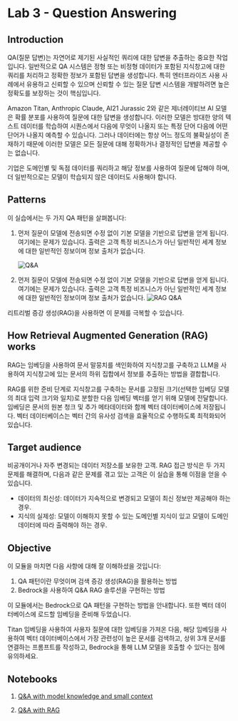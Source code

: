 # Lab 3 - Question Answering

## Introduction

QA(질문 답변)는 자연어로 제기된 사실적인 쿼리에 대한 답변을 추출하는 중요한 작업입니다. 일반적으로 QA 시스템은 정형 또는 비정형 데이터가 포함된 지식창고에 대한 쿼리를 처리하고 정확한 정보가 포함된 답변을 생성합니다. 특히 엔터프라이즈 사용 사례에서 유용하고 신뢰할 수 있으며 신뢰할 수 있는 질문 답변 시스템을 개발하려면 높은 정확도를 보장하는 것이 핵심입니다.

Amazon Titan, Anthropic Claude, AI21 Jurassic 2와 같은 제너레이티브 AI 모델은 확률 분포를 사용하여 질문에 대한 답변을 생성합니다. 이러한 모델은 방대한 양의 텍스트 데이터를 학습하여 시퀀스에서 다음에 무엇이 나올지 또는 특정 단어 다음에 어떤 단어가 나올지 예측할 수 있습니다. 그러나 데이터에는 항상 어느 정도의 불확실성이 존재하기 때문에 이러한 모델은 모든 질문에 대해 정확하거나 결정적인 답변을 제공할 수는 없습니다.

기업은 도메인별 및 독점 데이터를 쿼리하고 해당 정보를 사용하여 질문에 답해야 하며, 더 일반적으로는 모델이 학습되지 않은 데이터도 사용해야 합니다.

## Patterns

이 실습에서는 두 가지 QA 패턴을 살펴봅니다:

1. 먼저 질문이 모델에 전송되면 수정 없이 기본 모델을 기반으로 답변을 얻게 됩니다. 여기에는 문제가 있습니다. 출력은 고객 특정 비즈니스가 아닌 일반적인 세계 정보에 대한 일반적인 정보이며 정보 출처가 없습니다.

    ![Q&A](./images/51-simple-rag.png)

2. 먼저 질문이 모델에 전송되면 수정 없이 기본 모델을 기반으로 답변을 얻게 됩니다. 여기에는 문제가 있습니다. 출력은 고객 특정 비즈니스가 아닌 일반적인 세계 정보에 대한 일반적인 정보이며 정보 출처가 없습니다.
    ![RAG Q&A](./images/52-rag-with-external-data.png)

리트리벌 증강 생성(RAG)을 사용하면 이 문제를 극복할 수 있습니다. 
## How Retrieval Augmented Generation (RAG) works

RAG는 임베딩을 사용하여 문서 말뭉치를 색인화하여 지식창고를 구축하고 LLM을 사용하여 지식창고에 있는 문서의 하위 집합에서 정보를 추출하는 방법을 결합합니다.

RAG를 위한 준비 단계로 지식창고를 구축하는 문서를 고정된 크기(선택한 임베딩 모델의 최대 입력 크기와 일치)로 분할한 다음 임베딩 벡터를 얻기 위해 모델에 전달합니다. 임베딩은 문서의 원본 청크 및 추가 메타데이터와 함께 벡터 데이터베이스에 저장됩니다. 벡터 데이터베이스는 벡터 간의 유사성 검색을 효율적으로 수행하도록 최적화되어 있습니다.

## Target audience
비공개이거나 자주 변경되는 데이터 저장소를 보유한 고객. RAG 접근 방식은 두 가지 문제를 해결하며, 다음과 같은 문제를 겪고 있는 고객은 이 실습을 통해 이점을 얻을 수 있습니다.

- 데이터의 최신성: 데이터가 지속적으로 변경되고 모델이 최신 정보만 제공해야 하는 경우.
- 지식의 실제성: 모델이 이해하지 못할 수 있는 도메인별 지식이 있고 모델이 도메인 데이터에 따라 출력해야 하는 경우.


## Objective

이 모듈을 마치면 다음 사항에 대해 잘 이해하셨을 것입니다:

1. QA 패턴이란 무엇이며 검색 증강 생성(RAG)을 활용하는 방법
2. Bedrock을 사용하여 Q&A RAG 솔루션을 구현하는 방법


이 모듈에서는 Bedrock으로 QA 패턴을 구현하는 방법을 안내합니다. 또한 벡터 데이터베이스에 로드할 임베딩을 준비해 두었습니다.

Titan 임베딩을 사용하여 사용자 질문에 대한 임베딩을 가져온 다음, 해당 임베딩을 사용하여 벡터 데이터베이스에서 가장 관련성이 높은 문서를 검색하고, 상위 3개 문서를 연결하는 프롬프트를 작성하고, Bedrock을 통해 LLM 모델을 호출할 수 있다는 점에 유의하세요.


## Notebooks

1. [Q&A with model knowledge and small context](./00_qa_w_bedrock_titan.ipynb)

2. [Q&A with RAG](./01_qa_w_rag_claude.ipynb)
